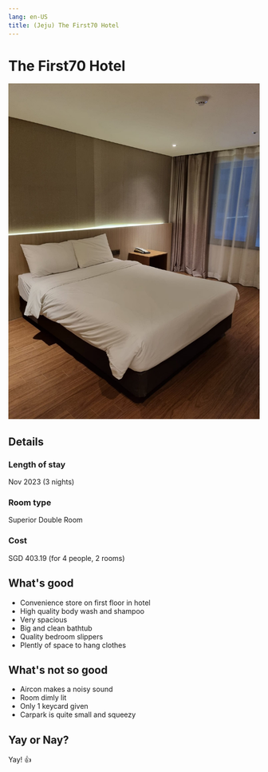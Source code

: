```yaml
---
lang: en-US
title: (Jeju) The First70 Hotel
---
```


# The First70 Hotel

![img](/first70.jpeg)

## Details
### Length of stay 
Nov 2023 (3 nights)

### Room type 
Superior Double Room

### Cost 
SGD 403.19 (for 4 people, 2 rooms)

## What's good
- Convenience store on first floor in hotel
- High quality body wash and shampoo
- Very spacious
- Big and clean bathtub
- Quality bedroom slippers
- Plently of space to hang clothes

## What's not so good
- Aircon makes a noisy sound
- Room dimly lit
- Only 1 keycard given
- Carpark is quite small and squeezy

## Yay or Nay?
Yay! :+1: